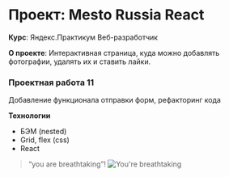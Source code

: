# Проект: Mesto Russia React
**Курс**: Яндекс.Практикум Веб-разработчик

**О проекте**: Интерактивная страница, куда можно добавлять фотографии, удалять их и ставить лайки.
### Проектная работа 11
Добавление функционала отправки форм, рефакторинг кода

**Технологии**
- БЭМ (nested)
- Grid, flex (css)
- React
> “you are breathtaking”!
![You're breathtaking](https://memepedia.ru/wp-content/uploads/2019/06/keanu-meme.jpg)
